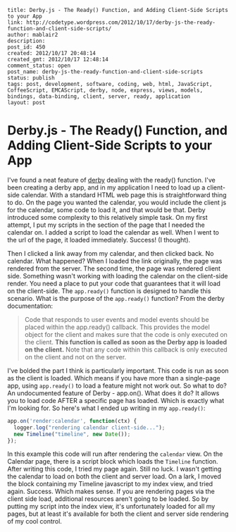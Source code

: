 ```
title: Derby.js - The Ready() Function, and Adding Client-Side Scripts to your App
link: http://codetype.wordpress.com/2012/10/17/derby-js-the-ready-function-and-client-side-scripts/
author: mablair2
description:
post_id: 450
created: 2012/10/17 20:48:14
created_gmt: 2012/10/17 12:48:14
comment_status: open
post_name: derby-js-the-ready-function-and-client-side-scripts
status: publish
tags: post, development, software, coding, web, html, JavaScript, CoffeeScript, EMCAScript, derby, node, express, views, models, bindings, data-binding, client, server, ready, application
layout: post
```

# Derby.js - The Ready() Function, and Adding Client-Side Scripts to your App

I've found a neat feature of [derby](http://derbyjs.com) dealing with the ready() function. I've been creating a derby app, and in my application I need to load up a client-side calendar. With a standard HTML web page this is straightforward thing to do. On the page you wanted the calendar, you would include the client js for the calendar, some code to load it, and that would be that. Derby introduced some complexity to this relatively simple task. On my first attempt, I put my scripts in the section of the page that I needed the calendar on. I added a script to load the calendar as well. When I went to the url of the page, it loaded immediately. Success! (I thought).

Then I clicked a link away from my calendar, and then clicked back. No calendar. What happened? When I loaded the link originally, the page was rendered from the server. The second time, the page was rendered client side. Something wasn't working with loading the calendar on the client-side render. You need a place to put your code that guarantees that it will load on the client-side. The `app.ready()` function is designed to handle this scenario. What is the purpose of the `app.ready()` function? From the derby documentation:

> Code that responds to user events and model events should be placed within the app.ready() callback. This provides the model object for the client and makes sure that the code is only executed on the client. **This function is called as soon as the Derby app is loaded on the client.** Note that any code within this callback is only executed on the client and not on the server.

I've bolded the part I think is particularly important. This code is run as soon as the client is loaded. Which means if you have more than a single-page app, using `app.ready()` to load a feature might not work out. So what to do? An undocumented feature of Derby - app.on(). What does it do? It allows you to load code AFTER a specific page has loaded. Which is exactly what I'm looking for. So here's what I ended up writing in my `app.ready()`:

``` js
app.on('render:calendar', function(ctx) {
  logger.log("rendering calendar client-side...");
  new Timeline("timeline", new Date());
});
```

 In this example this code will run after rendering the `calendar` view. On the Calendar page, there is a script block which loads the `Timeline` function. After writing this code, I tried my page again. Still no luck. I wasn't getting the calendar to load on both the client and server load. On a lark, I moved the block containing my Timeline javascript to my index view, and tried again. Success. Which makes sense. If you are rendering pages via the client side load, additional resources aren't going to be loaded. So by putting my script into the index view, it's unfortunately loaded for all my pages, but at least it's available for both the client and server side rendering of my cool control.
